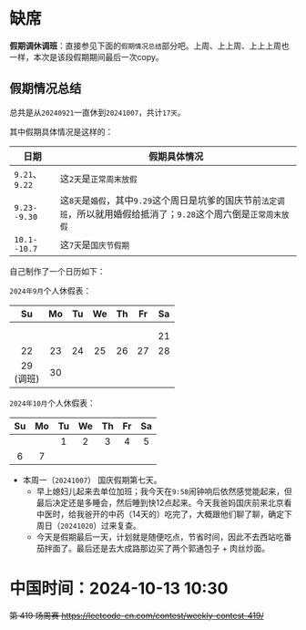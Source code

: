
# 缺席

**假期调休调班**：直接参见下面的`假期情况总结`部分吧。上周、上上周、上上上周也一样，本次是该段假期期间最后一次copy。

## 假期情况总结

总共是从`20240921`一直休到`20241007`，共计`17天`。

其中假期具体情况是这样的：

| 日期 | 假期具体情况 |
|--|--|
| `9.21`、`9.22` | 这`2天`是`正常周末放假` |
| `9.23--9.30` | 这`8天`是`婚假`，其中`9.29`这个周日是坑爹的国庆节前`法定调班`，所以就用婚假给抵消了；`9.28`这个周六倒是`正常周末放假` |
| `10.1--10.7` | 这`7天`是`国庆节假期` |

自己制作了一个日历如下：

`2024年9月`个人休假表：

|Su|Mo|Tu|We|Th|Fr|Sa|
|:--:|:--:|:--:|:--:|:--:|:--:|:--:|
||||||||
||||||||
|||||||21|
|22|23|24|25|26|27|28|
|29<br>(调班)|30||||||

`2024年10月`个人休假表：

|Su|Mo|Tu|We|Th|Fr|Sa|
|:--:|:--:|:--:|:--:|:--:|:--:|:--:|
|||1|2|3|4|5|
|6|7||||||

- 本周一（`20241007`） 国庆假期第七天。
  * 早上媳妇儿起来去单位加班；我今天在`9:58`闹钟响后依然感觉能起来，但最后决定还是多睡会，然后睡到快12点起来。今天我爸妈国庆前来北京看中医时，给我爸开的中药（14天的）吃完了，大概跟他们聊了聊，确定下周日（`20241020`）过来复查。
  * 今天是假期最后一天，计划就是随便吃点，节省时间，因此不去西站吃番茄拌面了。最后还是去大成路那边买了两个郭通包子 + 肉丝炒面。

# 中国时间：2024-10-13 10:30

~~第 419 场周赛 https://leetcode-cn.com/contest/weekly-contest-419/~~
